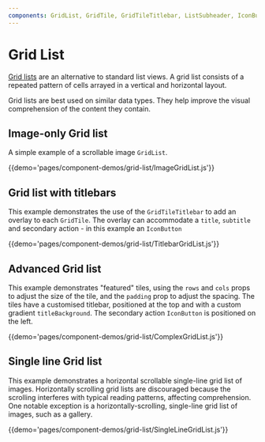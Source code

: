 ```yaml
---
components: GridList, GridTile, GridTileTitlebar, ListSubheader, IconButton
---
```


# Grid List

[Grid lists](https://www.google.com/design/spec/components/grid-lists.html)
are an alternative to standard list views. A grid list consists of a repeated pattern of cells arrayed in a
vertical and horizontal layout.

Grid lists are best used on similar data types. They help improve the visual comprehension of the content they
contain.

## Image-only Grid list

A simple example of a scrollable image `GridList`.

{{demo='pages/component-demos/grid-list/ImageGridList.js'}}

## Grid list with titlebars

This example demonstrates the use of the `GridTileTitlebar` to add an overlay to each `GridTile`.
The overlay can accommodate a `title`, `subtitle` and secondary action - 
in this example an `IconButton`


{{demo='pages/component-demos/grid-list/TitlebarGridList.js'}}

## Advanced Grid list

This example demonstrates "featured" tiles, using the `rows` and `cols` props to adjust the size of the 
tile, and the `padding` prop to adjust the spacing. The tiles have a customised titlebar, positioned at the 
top and with a custom gradient `titleBackground`. The 
secondary action `IconButton` is positioned on the left.

{{demo='pages/component-demos/grid-list/ComplexGridList.js'}}

## Single line Grid list

This example demonstrates a horizontal scrollable single-line grid list of images. 
Horizontally scrolling grid lists are discouraged because the scrolling interferes with typical reading 
patterns, affecting comprehension. One notable exception is a horizontally-scrolling, single-line grid list of 
images, such as a gallery.

{{demo='pages/component-demos/grid-list/SingleLineGridList.js'}}

